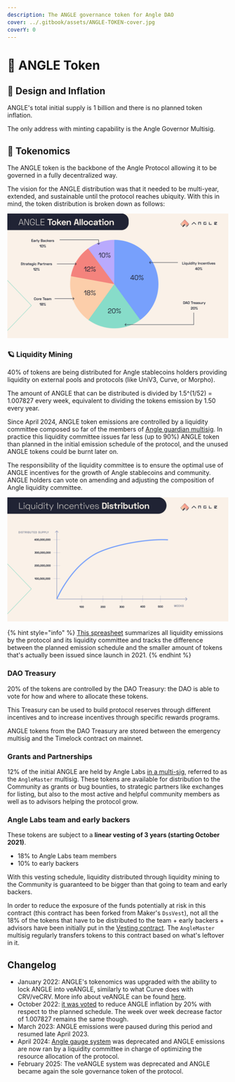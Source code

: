 ```yaml
---
description: The ANGLE governance token for Angle DAO
cover: ../.gitbook/assets/ANGLE-TOKEN-cover.jpg
coverY: 0
---
```


# 🚀 ANGLE Token

## 🎨 Design and Inflation

ANGLE's total initial supply is 1 billion and there is no planned token inflation.

The only address with minting capability is the Angle Governor Multisig.

## 🧬 Tokenomics

The ANGLE token is the backbone of the Angle Protocol allowing it to be governed in a fully decentralized way.

The vision for the ANGLE distribution was that it needed to be multi-year, extended, and sustainable until the protocol reaches ubiquity. With this in mind, the token distribution is broken down as follows:

![ANGLE Distribution](../.gitbook/assets/angle-token-allocation.jpg)

### 🪐 Liquidity Mining

40% of tokens are being distributed for Angle stablecoins holders providing liquidity on external pools and protocols (like UniV3, Curve, or Morpho).

The amount of ANGLE that can be distributed is divided by 1.5^(1/52) = 1.007827 every week, equivalent to dividing the tokens emission by 1.50 every year.

Since April 2024, ANGLE token emissions are controlled by a liquidity committee composed so far of the members of [Angle guardian multisig](./guardian.md). In practice this liquidity committee issues far less (up to 90%) ANGLE token than planned in the initial emission schedule of the protocol, and the unused ANGLE tokens could be burnt later on.

The responsibility of the liquidity committee is to ensure the optimal use of ANGLE incentives for the growth of Angle stablecoins and community. ANGLE holders can vote on amending and adjusting the composition of Angle liquidity committee.

![ANGLE planned issuance schedule](../.gitbook/assets/liquidity-incentives-distribution.jpg)

{% hint style="info" %}
[This spreasheet](https://docs.google.com/spreadsheets/d/1fxTBGEnOnzvpdBaeiDzy1j-g5-s75IhGPU8aOdu786g/edit?usp=sharing) summarizes all liquidity emissions by the protocol and its liquidity committee and tracks the difference between the planned emission schedule and the smaller amount of tokens that's actually been issued since launch in 2021.
{% endhint %}

### DAO Treasury

20% of the tokens are controlled by the DAO Treasury: the DAO is able to vote for how and where to allocate these tokens.

This Treasury can be used to build protocol reserves through different incentives and to increase incentives through specific rewards programs.

ANGLE tokens from the DAO Treasury are stored between the emergency multisig and the Timelock contract on mainnet.

### Grants and Partnerships

12% of the initial ANGLE are held by Angle Labs [in a multi-sig](https://etherscan.io/address/0xe02F8E39b8cFA7d3b62307E46077669010883459), referred to as the `AngleMaster` multisig. These tokens are available for distribution to the Community as grants or bug bounties, to strategic partners like exchanges for listing, but also to the most active and helpful community members as well as to advisors helping the protocol grow.

### Angle Labs team and early backers

These tokens are subject to a **linear vesting of 3 years (starting October 2021)**.

- 18% to Angle Labs team members
- 10% to early backers

With this vesting schedule, liquidity distributed through liquidity mining to the Community is guaranteed to be bigger than that going to team and early backers.

In order to reduce the exposure of the funds potentially at risk in this contract (this contract has been forked from Maker's `DssVest`), not all the 18% of the tokens that have to be distributed to the team + early backers + advisors have been initially put in the [Vesting contract](https://etherscan.io/address/0x43365213237ab259c707bc2cbc3e07d123ae2ad5). The `AngleMaster` multisig regularly transfers tokens to this contract based on what's leftover in it.

## Changelog

- January 2022: ANGLE's tokenomics was upgraded with the ability to lock ANGLE into veANGLE, similarly to what Curve does with CRV/veCRV. More info about veANGLE can be found [here](veANGLE/).
- October 2022: [it was voted](https://snapshot.org/#/anglegovernance.eth/proposal/0x478e838b67f2dffcff6160d4c8adc9622d67db985c981e4cad45c031e284fd63) to reduce ANGLE inflation by 20% with respect to the planned schedule. The week over week decrease factor of 1.007827 remains the same though.
- March 2023: ANGLE emissions were paused during this period and resumed late April 2023.
- April 2024: [Angle gauge system](https://etherscan.io/address/0x4f91F01cE8ec07c9B1f6a82c18811848254917Ab) was deprecated and ANGLE emissions are now ran by a liquidity committee in charge of optimizing the resource allocation of the protocol.
- February 2025: The veANGLE system was deprecated and ANGLE became again the sole governance token of the protocol.
